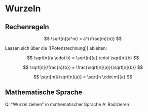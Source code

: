 # Wurzeln

## Rechenregeln

$$
\sqrt[n]{a^m} = a^{\frac{m}{n}}
$$

Lassen sich über die [[Potenzrechnung]] ableiten:

$$
\sqrt[n]{a \cdot b} = \sqrt[n]{a} \cdot \sqrt[n]{b}
$$

$$
\sqrt[n]{\frac{a}{b}} = \frac{\sqrt[n]{a}}{\sqrt[n]{b}}
$$

$$
\sqrt[m]{\sqrt[n]{a}} = \sqrt[n \cdot m]{a}
$$

## Mathematische Sprache

Q: "Wurzel ziehen" in mathematischer Sprache
A: Radizieren
<!--ID: 1758094848961-->
